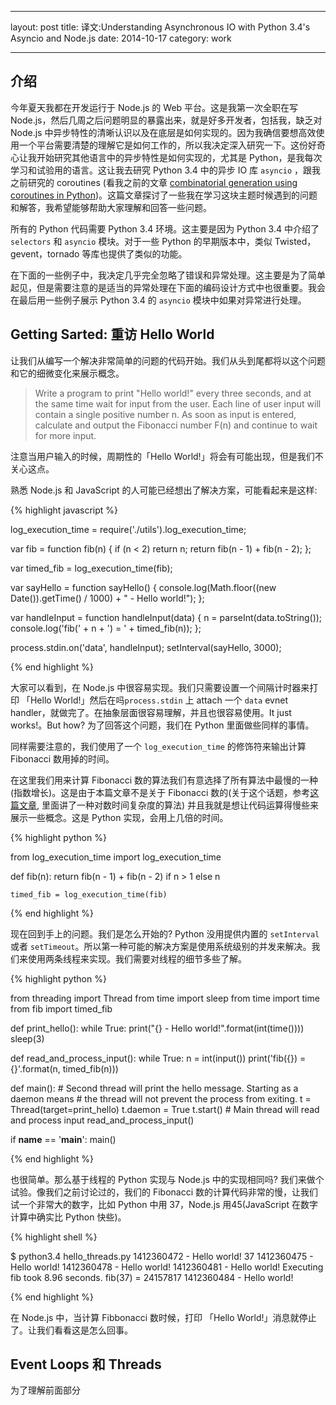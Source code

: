 ------

layout: post
title: 译文:Understanding Asynchronous IO with Python 3.4's Asyncio and Node.js
date: 2014-10-17
category: work

------

## 介绍

今年夏天我都在开发运行于 Node.js 的 Web 平台。这是我第一次全职在写 Node.js，然后几周之后问题明显的暴露出来，就是好多开发者，包括我，缺乏对 Node.js 中异步特性的清晰认识以及在底层是如何实现的。因为我确信要想高效使用一个平台需要清楚的理解它是如何工作的，所以我决定深入研究一下。这份好奇心让我开始研究其他语言中的异步特性是如何实现的，尤其是 Python，是我每次学习和试验用的语言。这让我去研究 Python 3.4 中的异步 IO 库 `asyncio` ，跟我之前研究的 coroutines (看我之前的文章 [combinatorial generation using coroutines in Python](http://sahandsaba.com/combinatorial-generation-using-coroutines-in-python.html))。这篇文章探讨了一些我在学习这块主题时候遇到的问题和解答，我希望能够帮助大家理解和回答一些问题。

所有的 Python 代码需要 Python 3.4 环境。这主要是因为 Python 3.4 中介绍了 `selectors` 和 `asyncio` 模块。对于一些 Python 的早期版本中，类似 Twisted，gevent，tornado 等库也提供了类似的功能。

在下面的一些例子中，我决定几乎完全忽略了错误和异常处理。这主要是为了简单起见，但是需要注意的是适当的异常处理在下面的编码设计方式中也很重要。我会在最后用一些例子展示 Python 3.4 的 `asyncio` 模块中如果对异常进行处理。

## Getting Sarted: 重访 Hello World

让我们从编写一个解决非常简单的问题的代码开始。我们从头到尾都将以这个问题和它的细微变化来展示概念。

> Write a program to print "Hello world!" every three seconds, and at the same time wait for input from the user. Each line of user input will contain a single positive number n. As soon as input is entered, calculate and output the Fibonacci number F(n) and continue to wait for more input.

注意当用户输入的时候，周期性的「Hello World!」将会有可能出现，但是我们不关心这点。

熟悉 Node.js 和 JavaScript 的人可能已经想出了解决方案，可能看起来是这样:

{% highlight javascript %}

log_execution_time = require('./utils').log_execution_time;

var fib = function fib(n) {
    if (n < 2) return n;
    return fib(n - 1) + fib(n - 2);
};

var timed_fib = log_execution_time(fib);

var sayHello = function sayHello() {
    console.log(Math.floor((new Date()).getTime() / 1000) + " - Hello world!");
};

var handleInput = function handleInput(data) {
    n = parseInt(data.toString());
    console.log('fib(' + n + ') = ' + timed_fib(n));
};

process.stdin.on('data', handleInput);
setInterval(sayHello, 3000);

{% end highlight %}

大家可以看到，在 Node.js 中很容易实现。我们只需要设置一个间隔计时器来打印 「Hello World!」然后在吗`process.stdin` 上 attach 一个 `data` evnet handler，就做完了。在抽象层面很容易理解，并且也很容易使用。It just works!。But how? 为了回答这个问题，我们在 Python 里面做些同样的事情。

同样需要注意的，我们使用了一个 `log_execution_time` 的修饰符来输出计算 Fibonacci 数用掉的时间。

在这里我们用来计算 Fibonacci 数的算法我们有意选择了所有算法中最慢的一种(指数增长)。这是由于本篇文章不是关于 Fibonacci 数的(关于这个话题，参考[这篇文章](http://sahandsaba.com/five-ways-to-calculate-fibonacci-numbers-with-python-code.html), 里面讲了一种对数时间复杂度的算法) 并且我就是想让代码运算得慢些来展示一些概念。这是 Python 实现，会用上几倍的时间。

{% highlight python %}

from log_execution_time import log_execution_time


def fib(n):
    return fib(n - 1) + fib(n - 2) if n > 1 else n


    timed_fib = log_execution_time(fib)

{% end highlight %}

现在回到手上的问题。我们是怎么开始的? Python 没用提供内置的 `setInterval` 或者 `setTimeout`。所以第一种可能的解决方案是使用系统级别的并发来解决。我们来使用两条线程来实现。我们需要对线程的细节多些了解。

{% highlight python %}

from threading import Thread
from time import sleep
from time import time
from fib import timed_fib


def print_hello():
    while True:
        print("{} - Hello world!".format(int(time())))
        sleep(3)


def read_and_process_input():
    while True:
        n = int(input())
        print('fib({}) = {}'.format(n, timed_fib(n)))


def main():
    # Second thread will print the hello message. Starting as a daemon means
    # the thread will not prevent the process from exiting.
    t = Thread(target=print_hello)
    t.daemon = True
    t.start()
    # Main thread will read and process input
    read_and_process_input()

if __name__ == '__main__':
    main()

{% end highlight %}

也很简单。那么基于线程的 Python 实现与 Node.js 中的实现相同吗? 我们来做个试验。像我们之前讨论过的，我们的 Fibonacci 数的计算代码非常的慢，让我们试一个非常大的数字，比如 Python 中用 37，Node.js 用45(JavaScript 在数字计算中确实比 Python 快些)。

{% highlight shell %}

$ python3.4 hello_threads.py
1412360472 - Hello world!
37
1412360475 - Hello world!
1412360478 - Hello world!
1412360481 - Hello world!
Executing fib took 8.96 seconds.
fib(37) = 24157817
1412360484 - Hello world!

{% end highlight %}

在 Node.js 中，当计算 Fibbonacci 数时候，打印 「Hello World!」消息就停止了。让我们看看这是怎么回事。

## Event Loops 和 Threads

为了理解前面部分
